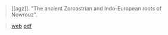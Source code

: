> [[agz]]. "The ancient Zoroastrian and Indo-European roots of Nowrouz". 

> [web](https://authenticgathazoroastrianism.org/2021/03/16/the-ancient-zoroastrian-and-indo-european-roots-of-nowrouz/)
> [pdf](agz2021-03-16.pdf)